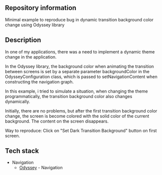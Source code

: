 ## Repository information
Minimal example to reproduce bug in dynamic transition background color change using Odyssey library 

## Description
In one of my applications, there was a need to implement a dynamic theme change in the application.

In the Odyssey library, the background color when animating the transition between screens is set by a separate parameter backgroundColor in the OdysseyConfiguration class, which is passed to setNavigationContent when constructing the navigation graph.

In this example, i tried to simulate a situation, when changing the theme programmatically, the transition background color also changes dynamically.

Initially, there are no problems, but after the first transition background color change, the screen is become colored with the solid color of the current background. The content on the screen disappears.

Way to reproduce: Click on "Set Dark Transition Background" button on first screen.

## Tech stack
- Navigation
    - [Odyssey](https://github.com/AlexGladkov/Odyssey) - Navigation
